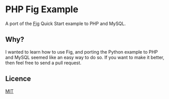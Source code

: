 # PHP Fig Example

A port of the [Fig](http://fig.sh) Quick Start example to PHP and MySQL.


## Why?

I wanted to learn how to use Fig, and porting the Python example to PHP and MySQL seemed like an easy way to do so. If you want to make it better, then feel free to send a pull request.


## Licence

[MIT](http://opensource.org/licenses/MIT)
